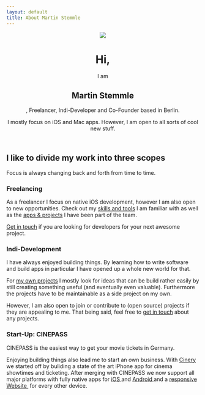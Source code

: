 ```yaml
---
layout: default
title: About Martin Stemmle
---
```


<header>
  <img src="https://avatars2.githubusercontent.com/u/3084607?s=460" id="passbild">
  <div>
    <h1>Hi,</h1>
    <span>I am</span>
    <h2>Martin Stemmle</h2>
    <span>, Freelancer, Indi-Developer and Co-Founder based in Berlin.</span>
    <p>I mostly focus on iOS and Mac apps. However, I am open to all sorts of cool new stuff.</p>
  </div>
</header>


<section>
  <h2>I like to divide my work into three scopes</h2>
  <p>Focus is always changing back and forth from time to time.</p>
  <div class="column-one-third">
      <div class="box">
          <h3>Freelancing</h3>
          <p>As a freelancer I focus on native iOS development, however I am also open to new opportunities. Check out my <a href="/skills-and-tools" class="inline">skills and tools</a> I am familiar with as well as the <a href="http://madeby.martn.st/#client-apps" class="inline">apps &amp; projects</a> I have been part of the team. </p>
          <p><a href="mailto:martin@martn.st" class="inline">Get in touch</a> if you are looking for developers for your next awesome project. 
      </div>
  </div>
  <div class="column-one-third">
      <div class="box">
          <h3>Indi-Development</h3>
          <p>I have always enjoyed building things. By learning how to write software and build apps in particular I have opened up a whole new world for that.</p>
          <p>For <a href="http://madeby.martn.st/" class="inline">my own projects</a> I mostly look for ideas that can be build rather easily by still creating something useful (and eventually even valuable). Furthermore the projects have to be maintainable as a side project on my own.</p>
          <p>However, I am also open to join or contribute to (open source) projects if they are appealing to me. That being said, feel free to <a href="mailto:hi@martn.st" class="inline">get in touch</a> about any projects.</p>
      </div>
  </div>
  <div class="column-one-third">
      <div class="box">
          <h3>Start-Up: CINEPASS</h3>
          <p>CINEPASS is the easiest way to get your movie tickets in Germany.</p>
          <p>Enjoying building things also lead me to start an own business. With <a href="http://www.cinery.de/" class="inline" target="_blank" style="white-space: nowrap;">Cinery <small><i class="fa fa-external-link"></i></small></a> we started off by buliding a state of the art iPhone app for cinema showtimes and ticketing. After merging with CINEPASS we now support all major platforms with fully native apps for 
          <a href="https://itunes.apple.com/de/app/cinery-kinoprogramm-fur-deutschland/id835933514?l=de&ls=1&mt=8" class="inline" target="_blank" style="white-space: nowrap;">iOS <small><i class="fa fa-external-link"></i></small></a> 
          and 
          <a href="https://play.google.com/store/apps/details?id=de.cinepass.android" class="inline" target="_blank" style="white-space: nowrap;">Android <small><i class="fa fa-external-link"></i></small></a>
          and a 
          <a href="http://www.cinepass.de/" class="inline" target="_blank">responsive Website&nbsp;<small><i class="fa fa-external-link"></i></small></a> for every other device.</p>
      </div>
  </div>
</section>

